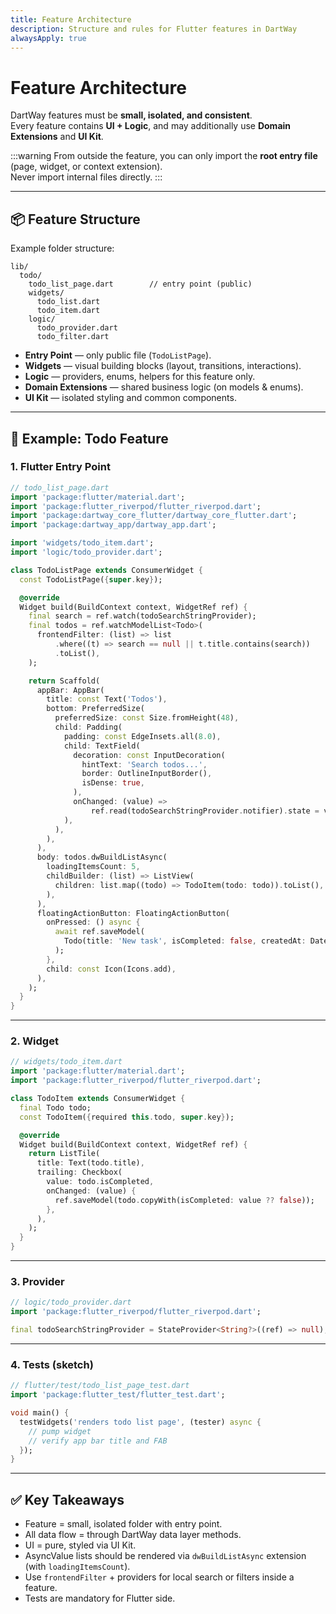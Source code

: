 ```yaml
---
title: Feature Architecture
description: Structure and rules for Flutter features in DartWay
alwaysApply: true
---
```


# Feature Architecture

DartWay features must be **small, isolated, and consistent**.  
Every feature contains **UI + Logic**, and may additionally use **Domain Extensions** and **UI Kit**.  

:::warning
From outside the feature, you can only import the **root entry file** (page, widget, or context extension).  
Never import internal files directly.
:::

---

## 📦 Feature Structure

Example folder structure:

```
lib/
  todo/
    todo_list_page.dart        // entry point (public)
    widgets/
      todo_list.dart
      todo_item.dart
    logic/
      todo_provider.dart
      todo_filter.dart
```

* **Entry Point** — only public file (`TodoListPage`).  
* **Widgets** — visual building blocks (layout, transitions, interactions).  
* **Logic** — providers, enums, helpers for this feature only.  
* **Domain Extensions** — shared business logic (on models & enums).  
* **UI Kit** — isolated styling and common components.  

---

## 📝 Example: Todo Feature

### 1. Flutter Entry Point

```dart
// todo_list_page.dart
import 'package:flutter/material.dart';
import 'package:flutter_riverpod/flutter_riverpod.dart';
import 'package:dartway_core_flutter/dartway_core_flutter.dart';
import 'package:dartway_app/dartway_app.dart';

import 'widgets/todo_item.dart';
import 'logic/todo_provider.dart';

class TodoListPage extends ConsumerWidget {
  const TodoListPage({super.key});

  @override
  Widget build(BuildContext context, WidgetRef ref) {
    final search = ref.watch(todoSearchStringProvider);
    final todos = ref.watchModelList<Todo>(
      frontendFilter: (list) => list
          .where((t) => search == null || t.title.contains(search))
          .toList(),
    );

    return Scaffold(
      appBar: AppBar(
        title: const Text('Todos'),
        bottom: PreferredSize(
          preferredSize: const Size.fromHeight(48),
          child: Padding(
            padding: const EdgeInsets.all(8.0),
            child: TextField(
              decoration: const InputDecoration(
                hintText: 'Search todos...',
                border: OutlineInputBorder(),
                isDense: true,
              ),
              onChanged: (value) =>
                  ref.read(todoSearchStringProvider.notifier).state = value,
            ),
          ),
        ),
      ),
      body: todos.dwBuildListAsync(
        loadingItemsCount: 5,
        childBuilder: (list) => ListView(
          children: list.map((todo) => TodoItem(todo: todo)).toList(),
        ),
      ),
      floatingActionButton: FloatingActionButton(
        onPressed: () async {
          await ref.saveModel(
            Todo(title: 'New task', isCompleted: false, createdAt: DateTime.now()),
          );
        },
        child: const Icon(Icons.add),
      ),
    );
  }
}
```

---

### 2. Widget

```dart
// widgets/todo_item.dart
import 'package:flutter/material.dart';
import 'package:flutter_riverpod/flutter_riverpod.dart';

class TodoItem extends ConsumerWidget {
  final Todo todo;
  const TodoItem({required this.todo, super.key});

  @override
  Widget build(BuildContext context, WidgetRef ref) {
    return ListTile(
      title: Text(todo.title),
      trailing: Checkbox(
        value: todo.isCompleted,
        onChanged: (value) {
          ref.saveModel(todo.copyWith(isCompleted: value ?? false));
        },
      ),
    );
  }
}
```

---

### 3. Provider

```dart
// logic/todo_provider.dart
import 'package:flutter_riverpod/flutter_riverpod.dart';

final todoSearchStringProvider = StateProvider<String?>((ref) => null);
```

---

### 4. Tests (sketch)

```dart
// flutter/test/todo_list_page_test.dart
import 'package:flutter_test/flutter_test.dart';

void main() {
  testWidgets('renders todo list page', (tester) async {
    // pump widget
    // verify app bar title and FAB
  });
}
```

---

## ✅ Key Takeaways

* Feature = small, isolated folder with entry point.  
* All data flow = through DartWay data layer methods.  
* UI = pure, styled via UI Kit.  
* AsyncValue lists should be rendered via `dwBuildListAsync` extension (with `loadingItemsCount`).  
* Use `frontendFilter` + providers for local search or filters inside a feature.  
* Tests are mandatory for Flutter side.  
